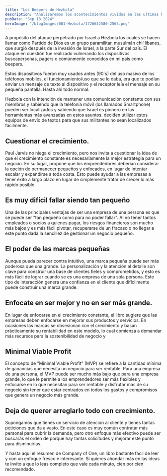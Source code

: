 ```yaml
---
title: "Los Beepers de Hezbola"
description: "Analizaremos los acontecimientos vividos en las ultimas horas sobre la utilizacion de baterias con explosivos"
pubDate: "Sep 18 2024"
heroImage: "/blogImages/001-Hezbola/1726632580-2565.png"
---
```


A propósito del ataque perpetrado por Israel a Hezbola los cuales se hacen llamar como Partido de Dios es un grupo paramilitar, musulmán chií libanes, que surgió después de la invasión de Israel, a la parte Sur del país.
El ataque en cuestión fue realizado vulnerando los dispositivos buscapersonas, pagers o comúnmente conocidos en mi país como beepers.

Estos dispositivos fueron muy usados antes (90´s) del uso masivo de los teléfonos mobiles, el funcionamiento/uso que se le daba, era que te podían enviar un mensaje de texto al dispositivo y el receptor leía el mensaje en su pequeña pantalla. Hasta ahi todo normal.

Hezbola con la intención de mantener una comunicación constante con sus miembros y sabiendo que la telefonía móvil (los llamados Smartphone) pueden ser localizados y sabiendo que Israel es pionero en las herramientas más avanzadas en estos asuntos. deciden utilizar estos equipos de envío de textos para que sus militantes no sean localizados fácilmente.

## Cuestionar el crecimiento.

Paul Jarvis no niega el crecimiento, pero nos invita a cuestionar la idea de que el crecimiento constante es necesariamente la mejor estrategia para un negocio. En su lugar, propone que los emprendedores deberían considerar la opción de permanecer pequeños y enfocados, en lugar de intentar escalar y expandirse a toda costa. Esto puede ayudar a las empresas a tener éxito a largo plazo en lugar de simplemente tratar de crecer lo más rápido posible.

## Es muy difícil fallar siendo tan pequeño

Una de las principales ventajas de ser una empresa de una persona es que se puede ser "tan pequeño como para no poder fallar". Al no tener tantos empleados o socios a quienes pagar, los riesgos financieros son mucho más bajos y es más fácil pivotar, recuperarse de un fracaso o no llegar a este punto dada la sencillez de gestionar un negocio pequeño.

## El poder de las marcas pequeñas

Aunque pueda parecer contra intuitivo, una marca pequeña puede ser más poderosa que una grande. La personalización y la atención al detalle son clave para construir una base de clientes fieles y comprometidos, y esto es más fácil de lograr cuando se es una empresa de una sola persona. Este tipo de interacción genera una confianza en el cliente que difícilmente puede construir una marca grande.

## Enfocate en ser mejor y no en ser más grande.

En lugar de enfocarse en el crecimiento constante, el libro sugiere que las empresas deben enfocarse en mejorar sus productos y servicios. En ocasiones las marcas se obsesionan con el crecimiento y basan prácticamente su rentabilidad en este modelo, lo cual comienza a demandar más recursos para la sostenibilidad de negocio y 

## Minimal Viable Profit

El concepto de "Minimal Viable Profit" (MVP) se refiere a la cantidad mínima de ganancias que necesita un negocio para ser rentable. Para una empresa de una persona, el MVP puede ser mucho más bajo que para una empresa grande, lo que le permite a los emprendedores ser más flexibles y enfocarse en lo que necesitan para ser rentable y disfrutar más de su negocio sin tener que estar centrados en todos los gastos y compromisos que genera un negocio más grande.

## Deja de querer arreglarlo todo con crecimiento.

Supongamos que tienes un servicio de atención al cliente y tienes tantas peticiones que da a vasto. En este caso es muy común contratar más personal para cubrir la demanda, pero otro enfoque más efectivo puede ser buscarás el orden de porque hay tantas solicitudes y mejorar este punto para disminuirlas.


Y hasta aquí el resumen de Company of One, un libro bastante fácil de leer y con un enfoque fresco e interesante. Si quieres ahondar más en las ideas te invito a que lo leas completo que vale cada minuto, cien por cien recomendado. 
